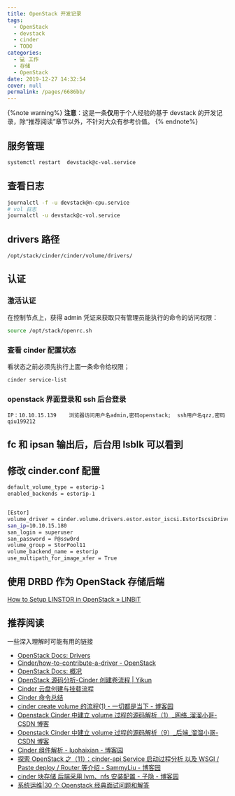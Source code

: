 ```yaml
---
title: OpenStack 开发记录
tags: 
  - OpenStack
  - devstack
  - cinder
  - TODO
categories: 
  - 💻 工作
  - 存储
  - OpenStack
date: 2019-12-27 14:32:54
cover: null
permalink: /pages/6686bb/
---
```

{%note warning%}
**注意**：这是一条**仅**用于个人经验的基于 devstack 的开发记录，除“推荐阅读”章节以外，不针对大众有参考价值。
{% endnote%}

## 服务管理

```bash
systemctl restart  devstack@c-vol.service
```

## 查看日志

```bash
journalctl -f -u devstack@n-cpu.service
# vol 日志
journalctl -u devstack@c-vol.service

```

## drivers 路径
```plain
/opt/stack/cinder/cinder/volume/drivers/
```
## 认证

###  激活认证
在控制节点上，获得 admin 凭证来获取只有管理员能执行的命令的访问权限：
```bash
source /opt/stack/openrc.sh
```
### 查看 cinder 配置状态
看状态之前必须先执行上面一条命令给权限；

```bash
cinder service-list
```

### openstack 界面登录和 ssh 后台登录
```plain
IP：10.10.15.139    浏览器访问用户名admin,密码openstack;  ssh用户名qzz,密码qiu199212
```

## fc 和 ipsan 输出后，后台用 lsblk 可以看到

## 修改 cinder.conf 配置

```bash
default_volume_type = estorip-1
enabled_backends = estorip-1


[Estor]
volume_driver = cinder.volume.drivers.estor.estor_iscsi.EstorIscsiDriver
san_ip=10.10.15.180
san_login = superuser
san_password = P@ssw0rd
volume_group = StorPool11
volume_backend_name = estorip
use_multipath_for_image_xfer = True
```
## 使用 DRBD 作为 OpenStack 存储后端
[How to Setup LINSTOR in OpenStack » LINBIT](https://www.linbit.com/how-to-setup-linstor-in-openstack/)
## 推荐阅读

一些深入理解时可能有用的链接
- [OpenStack Docs: Drivers](https://docs.openstack.org/cinder/latest/contributor/drivers.html)
- [Cinder/how-to-contribute-a-driver - OpenStack](https://wiki.openstack.org/wiki/Cinder/how-to-contribute-a-driver)
- [OpenStack Docs: 概况](https://docs.openstack.org/liberty/zh_CN/install-guide-rdo/overview.html)
- [OpenStack 源码分析-Cinder 创建卷流程 | Yikun](http://yikun.github.io/2016/02/14/OpenStack%E6%BA%90%E7%A0%81%E5%88%86%E6%9E%90-Cinder%E5%88%9B%E5%BB%BA%E5%8D%B7%E6%B5%81%E7%A8%8B/)
- [Cinder 云盘创建与挂载流程](https://runsisi.com/2019-07-08/openstack-cinder)
- [Cinder 命令总结](https://blog.csdn.net/qq806692341/article/details/52397440)
- [cinder create volume 的流程(1) - 一切都是当下 - 博客园](https://www.cnblogs.com/potato-chip/p/10305835.html)
- [Openstack Cinder 中建立 volume 过程的源码解析（1）_网络_溜溜小哥-CSDN 博客](https://blog.csdn.net/gaoxingnengjisuan/article/details/22518045)
- [Openstack Cinder 中建立 volume 过程的源码解析（9）_后端_溜溜小哥-CSDN 博客](https://blog.csdn.net/gaoxingnengjisuan/article/details/23794279)
- [Cinder 组件解析 - luohaixian - 博客园](https://www.cnblogs.com/luohaixian/p/8134967.html)
- [探索 OpenStack 之（11）：cinder-api Service 启动过程分析 以及 WSGI / Paste deploy / Router 等介绍 - SammyLiu - 博客园](https://www.cnblogs.com/sammyliu/p/4272611.html)
- [cinder 块存储 后端采用 lvm、nfs 安装配置 - 子隐 - 博客园](https://www.cnblogs.com/elvi/p/7735881.html)
- [系统运维|30 个 Openstack 经典面试问题和解答](https://linux.cn/article-10328-1.html)